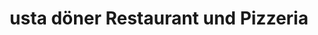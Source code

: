 ---
title: "usta döner Restaurant und Pizzeria"
url: /loerrach/usta-doener-restaurant-und-pizzeria/
---
